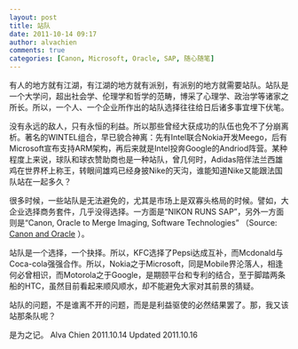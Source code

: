 ```yaml
---
layout: post
title: 站队
date: 2011-10-14 09:17
author: alvachien
comments: true
categories: [Canon, Microsoft, Oracle, SAP, 随心随笔]
---
```

有人的地方就有江湖，有江湖的地方就有派别，有派别的地方就需要站队。站队是一个大学问，超出社会学、伦理学和哲学的范畴，博采了心理学、政治学等诸家之所长。所以，一个人、一个企业所作出的站队选择往往给日后诸多事宜埋下伏笔。

没有永远的敌人，只有永恒的利益。所以那些曾经大获成功的队伍也免不了分崩离析。著名的WINTEL组合，早已貌合神离：先有Intel联合Nokia开发Meego，后有Microsoft宣布支持ARM架构，再后来就是Intel投奔Google的Andriod阵营。某种程度上来说，球队和球衣赞助商也是一种站队，曾几何时，Adidas陪伴法兰西雄鸡在世界杯上称王，转眼间雄鸡已经身披Nike的天沟，谁能知道Nike又能跟法国队站在一起多久？

很多时候，一些站队是无法避免的，尤其是市场上是双寡头格局的时候。譬如，大企业选择商务套件，几乎没得选择。一方面是“NIKON RUNS SAP”，另外一方面则是“Canon, Oracle to Merge Imaging, Software Technologies” （Source: [Canon and Oracle](http://www.canon.com/news/2011/sep26e.html) ）。

站队是一个选择，一个抉择。所以，KFC选择了Pepsi达成互补，而Mcdonald与Coca-cola强强合作。所以，Nokia之于Microsoft，同是Mobile界沦落人，相逢何必曾相识，而Motorola之于Google，是期颐平台和专利的结合，至于脚踏两条船的HTC，虽然目前看起来顺风顺水，却不能避免大家对其前景的猜疑。

站队的问题，不是谁离不开的问题，而是是利益驱使的必然结果罢了。那，我又该站那条队呢？

是为之记。
Alva Chien
2011.10.14
Updated 2011.10.16
